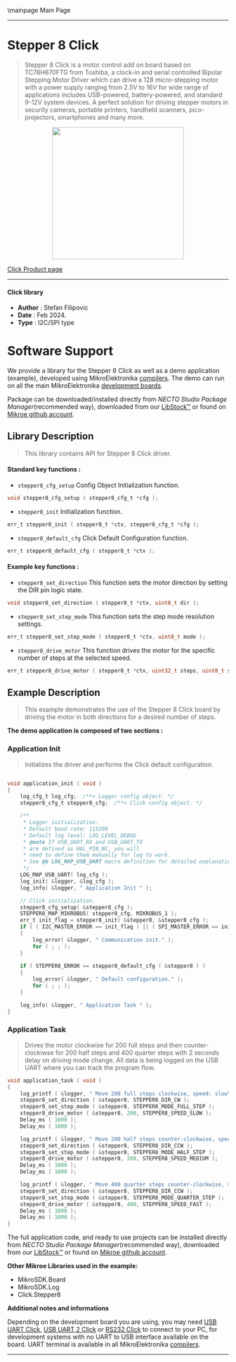 \mainpage Main Page

---
# Stepper 8 Click

> Stepper 8 Click is a motor control add on board based on TC78H670FTG from Toshiba, a clock-in and serial controlled Bipolar Stepping Motor Driver which can drive a 128 micro-stepping motor with a power supply ranging from 2.5V to 16V for wide range of applications includes USB-powered, battery-powered, and standard 9-12V system devices. A perfect solution for driving stepper motors in security cameras, portable printers, handheld scanners, pico-projectors, smartphones and many more.

<p align="center">
  <img src="https://download.mikroe.com/images/click_for_ide/stepper8_click.png" height=300px>
</p>

[Click Product page](https://www.mikroe.com/stepper-8-click)

---


#### Click library

- **Author**        : Stefan Filipovic
- **Date**          : Feb 2024.
- **Type**          : I2C/SPI type


# Software Support

We provide a library for the Stepper 8 Click
as well as a demo application (example), developed using MikroElektronika
[compilers](https://www.mikroe.com/necto-studio).
The demo can run on all the main MikroElektronika [development boards](https://www.mikroe.com/development-boards).

Package can be downloaded/installed directly from *NECTO Studio Package Manager*(recommended way), downloaded from our [LibStock&trade;](https://libstock.mikroe.com) or found on [Mikroe github account](https://github.com/MikroElektronika/mikrosdk_click_v2/tree/master/clicks).

## Library Description

> This library contains API for Stepper 8 Click driver.

#### Standard key functions :

- `stepper8_cfg_setup` Config Object Initialization function.
```c
void stepper8_cfg_setup ( stepper8_cfg_t *cfg );
```

- `stepper8_init` Initialization function.
```c
err_t stepper8_init ( stepper8_t *ctx, stepper8_cfg_t *cfg );
```

- `stepper8_default_cfg` Click Default Configuration function.
```c
err_t stepper8_default_cfg ( stepper8_t *ctx );
```

#### Example key functions :

- `stepper8_set_direction` This function sets the motor direction by setting the DIR pin logic state.
```c
void stepper8_set_direction ( stepper8_t *ctx, uint8_t dir );
```

- `stepper8_set_step_mode` This function sets the step mode resolution settings.
```c
err_t stepper8_set_step_mode ( stepper8_t *ctx, uint8_t mode );
```

- `stepper8_drive_motor` This function drives the motor for the specific number of steps at the selected speed.
```c
err_t stepper8_drive_motor ( stepper8_t *ctx, uint32_t steps, uint8_t speed );
```

## Example Description

> This example demonstrates the use of the Stepper 8 Click board by driving the motor in both directions for a desired number of steps.

**The demo application is composed of two sections :**

### Application Init

> Initializes the driver and performs the Click default configuration.

```c

void application_init ( void )
{
    log_cfg_t log_cfg;  /**< Logger config object. */
    stepper8_cfg_t stepper8_cfg;  /**< Click config object. */

    /** 
     * Logger initialization.
     * Default baud rate: 115200
     * Default log level: LOG_LEVEL_DEBUG
     * @note If USB_UART_RX and USB_UART_TX 
     * are defined as HAL_PIN_NC, you will 
     * need to define them manually for log to work. 
     * See @b LOG_MAP_USB_UART macro definition for detailed explanation.
     */
    LOG_MAP_USB_UART( log_cfg );
    log_init( &logger, &log_cfg );
    log_info( &logger, " Application Init " );

    // Click initialization.
    stepper8_cfg_setup( &stepper8_cfg );
    STEPPER8_MAP_MIKROBUS( stepper8_cfg, MIKROBUS_1 );
    err_t init_flag = stepper8_init( &stepper8, &stepper8_cfg );
    if ( ( I2C_MASTER_ERROR == init_flag ) || ( SPI_MASTER_ERROR == init_flag ) )
    {
        log_error( &logger, " Communication init." );
        for ( ; ; );
    }
    
    if ( STEPPER8_ERROR == stepper8_default_cfg ( &stepper8 ) )
    {
        log_error( &logger, " Default configuration." );
        for ( ; ; );
    }

    log_info( &logger, " Application Task " );
}

```

### Application Task

> Drives the motor clockwise for 200 full steps and then counter-clockiwse for 200 half
steps and 400 quarter steps with 2 seconds delay on driving mode change. All data is
being logged on the USB UART where you can track the program flow.

```c
void application_task ( void )
{
    log_printf ( &logger, " Move 200 full steps clockwise, speed: slow\r\n\n" );
    stepper8_set_direction ( &stepper8, STEPPER8_DIR_CW );
    stepper8_set_step_mode ( &stepper8, STEPPER8_MODE_FULL_STEP );
    stepper8_drive_motor ( &stepper8, 200, STEPPER8_SPEED_SLOW );
    Delay_ms ( 1000 );
    Delay_ms ( 1000 );

    log_printf ( &logger, " Move 200 half steps counter-clockwise, speed: medium\r\n\n" );
    stepper8_set_direction ( &stepper8, STEPPER8_DIR_CCW );
    stepper8_set_step_mode ( &stepper8, STEPPER8_MODE_HALF_STEP );
    stepper8_drive_motor ( &stepper8, 200, STEPPER8_SPEED_MEDIUM );
    Delay_ms ( 1000 );
    Delay_ms ( 1000 );

    log_printf ( &logger, " Move 400 quarter steps counter-clockwise, speed: fast\r\n\n" );
    stepper8_set_direction ( &stepper8, STEPPER8_DIR_CCW );
    stepper8_set_step_mode ( &stepper8, STEPPER8_MODE_QUARTER_STEP );
    stepper8_drive_motor ( &stepper8, 400, STEPPER8_SPEED_FAST );
    Delay_ms ( 1000 );
    Delay_ms ( 1000 );
}
```

The full application code, and ready to use projects can be installed directly from *NECTO Studio Package Manager*(recommended way), downloaded from our [LibStock&trade;](https://libstock.mikroe.com) or found on [Mikroe github account](https://github.com/MikroElektronika/mikrosdk_click_v2/tree/master/clicks).

**Other Mikroe Libraries used in the example:**

- MikroSDK.Board
- MikroSDK.Log
- Click.Stepper8

**Additional notes and informations**

Depending on the development board you are using, you may need
[USB UART Click](https://www.mikroe.com/usb-uart-click),
[USB UART 2 Click](https://www.mikroe.com/usb-uart-2-click) or
[RS232 Click](https://www.mikroe.com/rs232-click) to connect to your PC, for
development systems with no UART to USB interface available on the board. UART
terminal is available in all MikroElektronika
[compilers](https://shop.mikroe.com/compilers).

---
